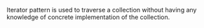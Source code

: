 Iterator pattern is used to traverse a collection
without having any knowledge of concrete implementation
of the collection.